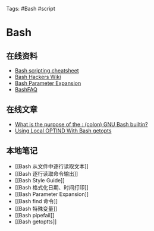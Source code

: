 Tags: #Bash #script

# Bash

## 在线资料
- [Bash scripting cheatsheet](https://devhints.io/bash)
- [Bash Hackers Wiki](https://wiki.bash-hackers.org/start)
- [Bash Parameter Expansion](https://www.gnu.org/software/bash/manual/html_node/Shell-Parameter-Expansion.html)
- [BashFAQ](https://mywiki.wooledge.org/BashFAQ)

## 在线文章
- [What is the purpose of the : (colon) GNU Bash builtin?](https://stackoverflow.com/questions/3224878/what-is-the-purpose-of-the-colon-gnu-bash-builtin)
- [Using Local OPTIND With Bash getopts](https://eklitzke.org/using-local-optind-with-bash-getopts)

## 本地笔记
- [[Bash 从文件中逐行读取文本]]
- [[Bash 逐行读取命令输出]]
- [[Bash Style Guide]]
- [[Bash 格式化日期、时间打印]]
- [[Bash Parameter Expansion]]
- [[Bash find 命令]]
- [[Bash 特殊变量]]
- [[Bash pipefail]]
- [[Bash getoptts]]

